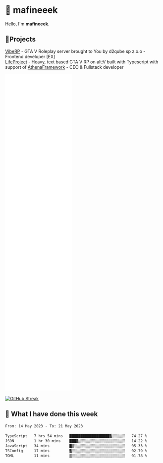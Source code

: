 # 👋 mafineeek
Hello, I'm **mafineeek**.

## 📝Projects

[VibeRP](https://v-rp.pl) - GTA V Roleplay server brought to You by d2qube sp z.o.o - Frontend developer [EX]
<br>
[LifeProject](https://github.com/LifeProject-Roleplay/) - Heavy, text based GTA V RP on alt:V built with Typescript with support of [AthenaFramework](https://github.com/Athena-Roleplay-Framework/) - CEO & Fullstack developer

![](./github-metrics.svg)

[![GitHub Streak](https://streak-stats.demolab.com/?user=mafineeek)](https://git.io/streak-stats)

## 📰 What I have done this week
<!--START_SECTION:waka-->

```text
From: 14 May 2023 - To: 21 May 2023

TypeScript   7 hrs 54 mins   ██████████████████▓░░░░░░   74.27 %
JSON         1 hr 30 mins    ███▓░░░░░░░░░░░░░░░░░░░░░   14.22 %
JavaScript   34 mins         █▒░░░░░░░░░░░░░░░░░░░░░░░   05.33 %
TSConfig     17 mins         ▓░░░░░░░░░░░░░░░░░░░░░░░░   02.79 %
TOML         11 mins         ▒░░░░░░░░░░░░░░░░░░░░░░░░   01.78 %
```

<!--END_SECTION:waka-->

